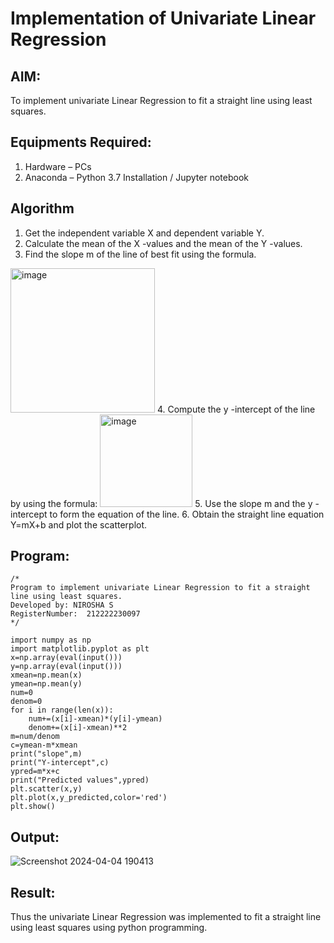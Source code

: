 # Implementation of Univariate Linear Regression
## AIM:
To implement univariate Linear Regression to fit a straight line using least squares.

## Equipments Required:
1. Hardware – PCs
2. Anaconda – Python 3.7 Installation / Jupyter notebook

## Algorithm
1. Get the independent variable X and dependent variable Y.
2. Calculate the mean of the X -values and the mean of the Y -values.
3. Find the slope m of the line of best fit using the formula. 
<img width="231" alt="image" src="https://user-images.githubusercontent.com/93026020/192078527-b3b5ee3e-992f-46c4-865b-3b7ce4ac54ad.png">
4. Compute the y -intercept of the line by using the formula:
<img width="148" alt="image" src="https://user-images.githubusercontent.com/93026020/192078545-79d70b90-7e9d-4b85-9f8b-9d7548a4c5a4.png">
5. Use the slope m and the y -intercept to form the equation of the line.
6. Obtain the straight line equation Y=mX+b and plot the scatterplot.

## Program:
```
/*
Program to implement univariate Linear Regression to fit a straight line using least squares.
Developed by: NIROSHA S
RegisterNumber:  212222230097
*/
```
```
import numpy as np
import matplotlib.pyplot as plt
x=np.array(eval(input()))
y=np.array(eval(input()))
xmean=np.mean(x)
ymean=np.mean(y)
num=0
denom=0
for i in range(len(x)):
    num+=(x[i]-xmean)*(y[i]-ymean)
    denom+=(x[i]-xmean)**2
m=num/denom
c=ymean-m*xmean
print("slope",m)
print("Y-intercept",c)
ypred=m*x+c
print("Predicted values",ypred)
plt.scatter(x,y)
plt.plot(x,y_predicted,color='red')
plt.show()
```
## Output:
![Screenshot 2024-04-04 190413](https://github.com/Niroshassithanathan/Find-the-best-fit-line-using-Least-Squares-Method/assets/121418437/adaea82d-c690-4174-a0d5-a52ce2f210f7)

## Result:
Thus the univariate Linear Regression was implemented to fit a straight line using least squares using python programming.
